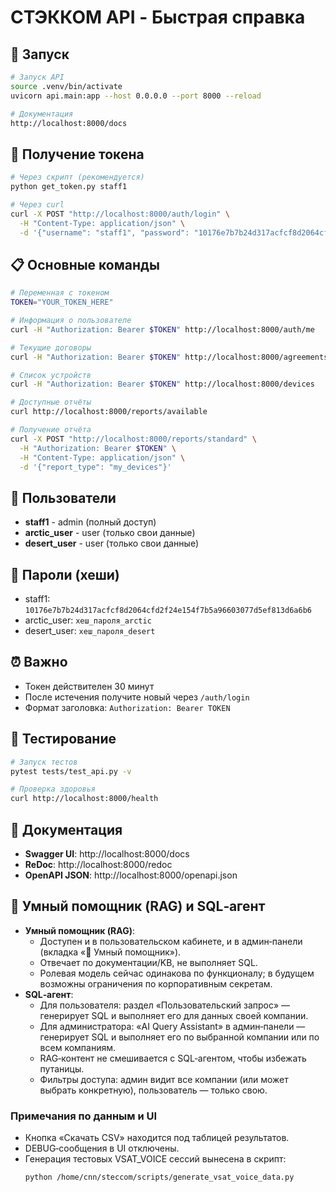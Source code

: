 # СТЭККОМ API - Быстрая справка

## 🚀 Запуск
```bash
# Запуск API
source .venv/bin/activate
uvicorn api.main:app --host 0.0.0.0 --port 8000 --reload

# Документация
http://localhost:8000/docs
```

## 🔑 Получение токена
```bash
# Через скрипт (рекомендуется)
python get_token.py staff1

# Через curl
curl -X POST "http://localhost:8000/auth/login" \
  -H "Content-Type: application/json" \
  -d '{"username": "staff1", "password": "10176e7b7b24d317acfcf8d2064cfd2f24e154f7b5a96603077d5ef813d6a6b6"}'
```

## 📋 Основные команды
```bash
# Переменная с токеном
TOKEN="YOUR_TOKEN_HERE"

# Информация о пользователе
curl -H "Authorization: Bearer $TOKEN" http://localhost:8000/auth/me

# Текущие договоры
curl -H "Authorization: Bearer $TOKEN" http://localhost:8000/agreements/current

# Список устройств
curl -H "Authorization: Bearer $TOKEN" http://localhost:8000/devices

# Доступные отчёты
curl http://localhost:8000/reports/available

# Получение отчёта
curl -X POST "http://localhost:8000/reports/standard" \
  -H "Authorization: Bearer $TOKEN" \
  -H "Content-Type: application/json" \
  -d '{"report_type": "my_devices"}'
```

## 👥 Пользователи
- **staff1** - admin (полный доступ)
- **arctic_user** - user (только свои данные)
- **desert_user** - user (только свои данные)

## 🔧 Пароли (хеши)
- staff1: `10176e7b7b24d317acfcf8d2064cfd2f24e154f7b5a96603077d5ef813d6a6b6`
- arctic_user: `хеш_пароля_arctic`
- desert_user: `хеш_пароля_desert`

## ⏰ Важно
- Токен действителен 30 минут
- После истечения получите новый через `/auth/login`
- Формат заголовка: `Authorization: Bearer TOKEN`

## 🧪 Тестирование
```bash
# Запуск тестов
pytest tests/test_api.py -v

# Проверка здоровья
curl http://localhost:8000/health
```

## 📖 Документация
- **Swagger UI**: http://localhost:8000/docs
- **ReDoc**: http://localhost:8000/redoc
- **OpenAPI JSON**: http://localhost:8000/openapi.json

## 🧠 Умный помощник (RAG) и SQL‑агент
- **Умный помощник (RAG)**:
  - Доступен и в пользовательском кабинете, и в админ‑панели (вкладка «🤖 Умный помощник»).
  - Отвечает по документации/KB, не выполняет SQL.
  - Ролевая модель сейчас одинакова по функционалу; в будущем возможны ограничения по корпоративным секретам.
- **SQL‑агент**:
  - Для пользователя: раздел «Пользовательский запрос» — генерирует SQL и выполняет его для данных своей компании.
  - Для администратора: «AI Query Assistant» в админ‑панели — генерирует SQL и выполняет его по выбранной компании или по всем компаниям.
  - RAG‑контент не смешивается с SQL‑агентом, чтобы избежать путаницы.
  - Фильтры доступа: админ видит все компании (или может выбрать конкретную), пользователь — только свою.

### Примечания по данным и UI
- Кнопка «Скачать CSV» находится под таблицей результатов.
- DEBUG‑сообщения в UI отключены.
- Генерация тестовых VSAT_VOICE сессий вынесена в скрипт:
  ```bash
  python /home/cnn/steccom/scripts/generate_vsat_voice_data.py
  ```
